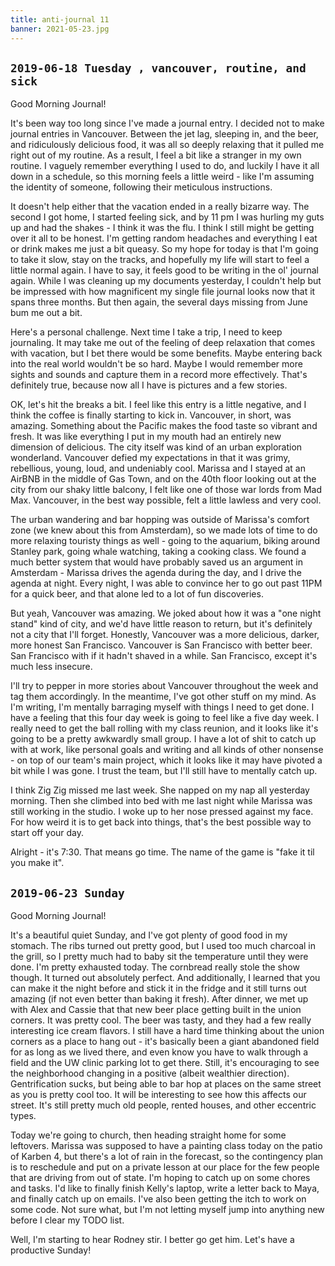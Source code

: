 ```yaml
---
title: anti-journal 11
banner: 2021-05-23.jpg
---
```


## `2019-06-18 Tuesday , vancouver, routine, and sick`

Good Morning Journal!

It's been way too long since I've made a journal entry.  I decided not
to make journal entries in Vancouver.  Between the jet lag, sleeping
in, and the beer, and ridiculously delicious food, it was all so
deeply relaxing that it pulled me right out of my routine.  As a
result, I feel a bit like a stranger in my own routine.  I vaguely
remember everything I used to do, and luckily I have it all down in a
schedule, so this morning feels a little weird - like I'm assuming the
identity of someone, following their meticulous instructions.

It doesn't help either that the vacation ended in a really bizarre
way.  The second I got home, I started feeling sick, and by 11 pm I was
hurling my guts up and had the shakes - I think it was the flu.  I
think I still might be getting over it all to be honest.  I'm getting
random headaches and everything I eat or drink makes me just a bit
queasy.  So my hope for today is that I'm going to take it slow, stay
on the tracks, and hopefully my life will start to feel a little
normal again.  I have to say, it feels good to be writing in the ol'
journal again.  While I was cleaning up my documents yesterday, I
couldn't help but be impressed with how magnificent my single file
journal looks now that it spans three months.  But then again, the
several days missing from June bum me out a bit.

Here's a personal challenge.  Next time I take a trip, I need to keep
journaling.  It may take me out of the feeling of deep relaxation that
comes with vacation, but I bet there would be some benefits.  Maybe
entering back into the real world wouldn't be so hard.  Maybe I would
remember more sights and sounds and capture them in a record more
effectively.  That's definitely true, because now all I have is
pictures and a few stories.

OK, let's hit the breaks a bit.  I feel like this entry is a little
negative, and I think the coffee is finally starting to kick in.
Vancouver, in short, was amazing.  Something about the Pacific makes
the food taste so vibrant and fresh.  It was like everything I put in
my mouth had an entirely new dimension of delicious.  The city itself
was kind of an urban exploration wonderland.  Vancouver defied my
expectations in that it was grimy, rebellious, young, loud, and
undeniably cool.  Marissa and I stayed at an AirBNB in the middle of
Gas Town, and on the 40th floor looking out at the city from our shaky
little balcony, I felt like one of those war lords from Mad Max.
Vancouver, in the best way possible, felt a little lawless and very
cool.

The urban wandering and bar hopping was outside of Marissa's comfort
zone (we knew about this from Amsterdam), so we made lots of time to
do more relaxing touristy things as well - going to the aquarium,
biking around Stanley park, going whale watching, taking a cooking
class.  We found a much better system that would have probably saved
us an argument in Amsterdam - Marissa drives the agenda during the
day, and I drive the agenda at night.  Every night, I was able to
convince her to go out past 11PM for a quick beer, and that alone led
to a lot of fun discoveries.

But yeah, Vancouver was amazing.  We joked about how it was a "one
night stand" kind of city, and we'd have little reason to return, but
it's definitely not a city that I'll forget.  Honestly, Vancouver was
a more delicious, darker, more honest San Francisco.  Vancouver is San
Francisco with better beer.  San Francisco with if it hadn't shaved in
a while.  San Francisco, except it's much less insecure.

I'll try to pepper in more stories about Vancouver throughout the week
and tag them accordingly.  In the meantime, I've got other stuff on my
mind.  As I'm writing, I'm mentally barraging myself with things I
need to get done.  I have a feeling that this four day week is going
to feel like a five day week.  I really need to get the ball rolling
with my class reunion, and it looks like it's going to be a pretty
awkwardly small group.  I have a lot of shit to catch up with at work,
like personal goals and writing and all kinds of other nonsense - on
top of our team's main project, which it looks like it may have
pivoted a bit while I was gone.  I trust the team, but I'll still have
to mentally catch up.

I think Zig Zig missed me last week.  She napped on my nap all
yesterday morning.  Then she climbed into bed with me last night while
Marissa was still working in the studio.  I woke up to her nose
pressed against my face.  For how weird it is to get back into things,
that's the best possible way to start off your day.

Alright - it's 7:30.  That means go time.  The name of the game is
"fake it til you make it".

## `2019-06-23 Sunday`

Good Morning Journal!

It's a beautiful quiet Sunday, and I've got plenty of good food in my
stomach.  The ribs turned out pretty good, but I used too much
charcoal in the grill, so I pretty much had to baby sit the
temperature until they were done.  I'm pretty exhausted today.  The
cornbread really stole the show though.  It turned out absolutely
perfect.  And additionally, I learned that you can make it the night
before and stick it in the fridge and it still turns out amazing (if
not even better than baking it fresh).  After dinner, we met up with
Alex and Cassie that that new beer place getting built in the union
corners.  It was pretty cool.  The beer was tasty, and they had a few
really interesting ice cream flavors.  I still have a hard time
thinking about the union corners as a place to hang out - it's
basically been a giant abandoned field for as long as we lived there,
and even know you have to walk through a field and the UW clinic
parking lot to get there.  Still, it's encouraging to see the
neighborhood changing in a positive (albeit wealthier direction).
Gentrification sucks, but being able to bar hop at places on the same
street as you is pretty cool too.  It will be interesting to see how
this affects our street.  It's still pretty much old people, rented
houses, and other eccentric types.

Today we're going to church, then heading straight home for some
leftovers.  Marissa was supposed to have a painting class today on the
patio of Karben 4, but there's a lot of rain in the forecast, so the
contingency plan is to reschedule and put on a private lesson at our
place for the few people that are driving from out of state.  I'm
hoping to catch up on some chores and tasks.  I'd like to finally
finish Kelly's laptop, write a letter back to Maya, and finally catch
up on emails.  I've also been getting the itch to work on some code.
Not sure what, but I'm not letting myself jump into anything new
before I clear my TODO list.

Well, I'm starting to hear Rodney stir.  I better go get him.  Let's
have a productive Sunday!
